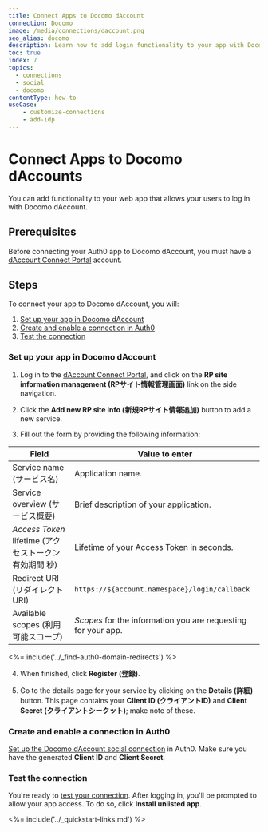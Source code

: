 ```yaml
---
title: Connect Apps to Docomo dAccount
connection: Docomo
image: /media/connections/daccount.png
seo_alias: docomo
description: Learn how to add login functionality to your app with Docomo dAccount. You will need to obtain a Client Id and Client Secret for Docomo.
toc: true
index: 7
topics:
  - connections
  - social
  - docomo
contentType: how-to
useCase:
    - customize-connections
    - add-idp
---
```


# Connect Apps to Docomo dAccounts

You can add functionality to your web app that allows your users to log in with Docomo dAccount. 

## Prerequisites

Before connecting your Auth0 app to Docomo dAccount, you must have a [dAccount Connect Portal](https://dac-g.apl01.spmode.ne.jp/VIEW_OC01/GOCA00004/) account.

## Steps

To connect your app to Docomo dAccount, you will:

1. [Set up your app in Docomo dAccount](#set-up-your-app-in-docomo-daccount)
2. [Create and enable a connection in Auth0](#create-and-enable-a-connection-in-auth0)
3. [Test the connection](#test-the-connection)

### Set up your app in Docomo dAccount

1. Log in to the [dAccount Connect Portal](https://dac-g.apl01.spmode.ne.jp/VIEW_OC01/GOCA00004/), and click on the **RP site information management (RPサイト情報管理画面)** link on the side navigation.

2. Click the **Add new RP site info (新規RPサイト情報追加)** button to add a new service.

3. Fill out the form by providing the following information:

| Field | Value to enter |
--------|----------------|
| Service name (サービス名) | Application name. |
| Service overview (サービス概要) | Brief description of your application. |
| <dfn data-key="access-token">Access Token</dfn> lifetime (アクセストークン有効期間 秒) | Lifetime of your Access Token in seconds. |
| Redirect URI (リダイレクトURI) | `https://${account.namespace}/login/callback` |
| Available scopes (利用可能スコープ) | <dfn data-key="scope">Scopes</dfn> for the information you are requesting for your app. |

<%= include('../_find-auth0-domain-redirects') %>

4. When finished, click **Register (登録)**.

5. Go to the details page for your service by clicking on the **Details (詳細)** button. This page contains your **Client ID (クライアントID)** and **Client Secret (クライアントシークット)**; make note of these.

### Create and enable a connection in Auth0

[Set up the Docomo dAccount social connection](/dashboard/guides/connections/set-up-connections-social) in Auth0. Make sure you have the generated **Client ID** and **Client Secret**.

### Test the connection

You're ready to [test your connection](/dashboard/guides/connections/test-connections-social). After logging in, you'll be prompted to allow your app access. To do so, click **Install unlisted app**.

<%= include('../_quickstart-links.md') %>


